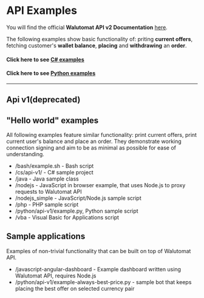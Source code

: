 API Examples
============

You will find the official **Walutomat API v2 Documentation** [here](https://api.walutomat.pl/v2.0.0/).

The following examples show basic functionality of: priting **current offers**, fetching customer's **wallet balance**, **placing** and **withdrawing** an **order**.

#### Click here to see [**C# examples**](./cs/api-v2/README.md)
#### Click here to see [**Python examples**](./python/api-v2/README.md)

---

## Api v1(deprecated)

"Hello world" examples
--------------
All following examples feature similar functionality: print current offers, print current user's balance and place an order.
They demonstrate working connection signing and aim to be as minimal as possible for ease of understanding.

- /bash/example.sh - Bash script
- /cs/api-v1/ - C# sample project
- /java - Java sample class
- /nodejs - JavaScript in browser example, that uses Node.js to proxy requests to Walutomat API
- /nodejs_simple - JavaScript/Node.js sample script
- /php - PHP sample script
- /python/api-v1/example.py, Python sample script
- /vba - Visual Basic for Applications script

Sample applications
-------------------
Examples of non-trivial functionality that can be built on top of Walutomat API.

- /javascript-angular-dashboard - Example dashboard written using Walutomat API, requires Node.js 
- /python/api-v1/example-always-best-price.py - sample bot that keeps placing the best offer on selected currency pair

